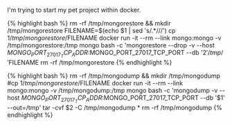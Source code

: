 I'm trying to start my pet project within docker.  

{% highlight bash %}
rm -rf /tmp/mongorestore && mkdir /tmp/mongorestore
FILENAME=$(echo $1 | sed 's/.*\///')
cp $1 /tmp/mongorestore/$FILENAME
docker run -it --rm --link mongo:mongo -v /tmp/mongorestore:/tmp mongo bash -c 'mongorestore --drop -v --host $MONGO_PORT_27017_TCP_ADDR:$MONGO_PORT_27017_TCP_PORT --db '$2' /tmp/'$FILENAME
rm -rf /tmp/mongorestore
{% endhighlight %}

{% highlight bash %}
rm -rf /tmp/mongodump && mkdir /tmp/mongodump
#cp $1 /tmp/mongorestore/$FILENAME
docker run -it --rm --link mongo:mongo -v /tmp/mongodump:/tmp mongo bash -c 'mongodump -v --host $MONGO_PORT_27017_TCP_ADDR:$MONGO_PORT_27017_TCP_PORT --db '$1' --out=/tmp'
tar -cvf $2 -C /tmp/mongodump *
rm -rf /tmp/mongodump
{% endhighlight %}

